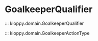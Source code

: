 # GoalkeeperQualifier

::: kloppy.domain.GoalkeeperQualifier

::: kloppy.domain.GoalkeeperActionType
